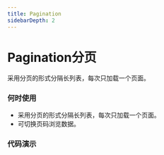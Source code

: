 ```yaml
---
title: Pagination
sidebarDepth: 2
---
```

# Pagination分页
采用分页的形式分隔长列表，每次只加载一个页面。



### 何时使用
* 采用分页的形式分隔长列表，每次只加载一个页面。
* 可切换页码浏览数据。


### 代码演示


<ClientOnly> 
  <pagination-demo class='demo'></pagination-demo>
</ClientOnly> 